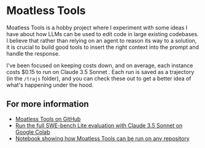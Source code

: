 # Moatless Tools
Moatless Tools is a hobby project where I experiment with some ideas I have about how LLMs can be used to edit code in large existing codebases. I believe that rather than relying on an agent to reason its way to a solution, it is  crucial to build good tools to insert the right context into the prompt and  handle the response.

I've been focused on keeping costs down, and on average, each instance costs $0.15 to run on Claude 3.5 Sonnet . Each run is saved as a trajectory (in the `/trajs` folder), and you can check these out to get a better idea of what's happening under the hood.

## For more information

- [Moatless Tools on GitHub](https://github.com/aorwall/moatless-tools)
- [Run the full SWE-bench Lite evaluation with Claude 3.5 Sonnet on Google Colab](https://colab.research.google.com/drive/1pKecc3pumsrOGzTOOCEqjRKzeCWLWQpj?usp=sharing)
- [Notebook showing how Moatless Tools can be run on any repository](https://github.com/aorwall/moatless-tools/blob/main/notebooks/00_index_and_run.ipynb)
